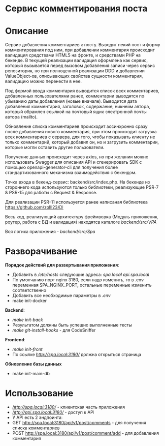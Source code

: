 # Сервис комментирования поста

# Описание

Сервис добавления комментариев к посту. Выводит некий пост и форму комментирования под ним, при добавлении комментария 
происходит валидация средствами HTML5 на фронте, и средствами PHP на бекенде. В текущей реализации валидация оформлена 
как сервис, который вызывается перед вызовом добавления записи через сервис репозитория, но при полноценной реализации 
DDD и добавлении ValueObject-ов, описывающих свойства сущности комментария, валидацию можно перенести в нее.

Под формой ввода комментария выводится список всех комментариев, добавленных пользователями ранее, комментарии выводятся
по убыванию даты добавления (новые вначале). Выводится дата добавления комментария, заголовок, содержание, никнейм автора,
который обрамлен ссылкой на почтовый ящик электронной почты автора (mailto).

Обновление списка комментариев происходит ассинхронно сразу после добавления
нового комментария, при этом происходит загрузка всех комментариев с сервера, для того, чтобы показывать клиенту не
только комментарий, который добавил он, но и загрузить комментарии, которые могли оставить другие пользователи.

Получение данных происходит через axios, но при желании можно использовать Swagger для описания API и 
сгенерировать SDK с помощью openapi-generator-cli для получения более стандартизованного механизма взаимодействия с
бекендом.


Точка входа в бекенд-сервис: backend/src/index.php. На бекенде из стороннего кода используются только библиотеки, 
реализующие PSR-7 & PSR-15 для работы с Request & Response.

Для реализации PSR-11 используется ранее написаная библиотека https://github.com/zolll23/DI 

Весь код, реализующий архитектуру фреймворка (Модуль приложения, роутер, работа с БД и валидация) находятсв каталоге
*backend/src/VPA*

Вся логика приложения - *backend/src/Spa* 



# Разворачивание

**Порядок действий для развертывания приложения**:
- Добавить в */etc/hosts* следующие адреса: *spa.local api.spa.local*
- По умолчанию порт nginx 3180, если надо изменить, то в .env переменная SPA_NGINX_PORT, остальные переменные изменить соответственно
- Добавить все необходимые параметры в *.env*
- make init-docker

**Backend**:
- *make init-back*
- Результатом должны быть успешно выполненные тесты
- *make git-install-hooks* - для CodeSniffer

**Frontend**:
- *make init-front*
- По ссылке *http://spa.local:3180/* должна открыться страница 

**Обновление базы данных**
- make init-main-db

# Использование
- *http://spa.local:3180/* - клиентская часть приложения
- *http://api.spa.local:3180/* - доступ к API
- У API есть 2 эндпоинта:
- GET http://spa.local:3180/api/v1/post/comments - для получения списка комментариев
- POST http://spa.local:3180/api/v1/post/comment/add - для добавления комментария